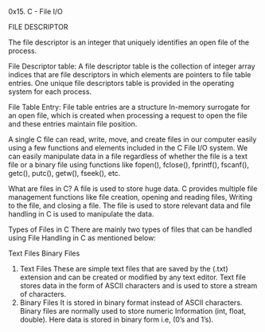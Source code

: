 0x15. C - File I/O

FILE DESCRIPTOR

The file descriptor is an integer that uniquely identifies an open file of the process.

File Descriptor table: A file descriptor table is the collection of integer array indices that are file descriptors in which elements are pointers to file table entries. One unique file descriptors table is provided in the operating system for each process.

File Table Entry: File table entries are a structure In-memory surrogate for an open file, which is created when processing a request to open the file and these entries maintain file position.


A single C file can read, write, move, and create files in our computer easily using a few functions and elements included in the C File I/O system. We can easily manipulate data in a file regardless of whether the file is a text file or a binary file using functions like fopen(), fclose(), fprintf(), fscanf(), getc(), putc(), getw(), fseek(), etc.

What are files in C?
A file is used to store huge data. C provides multiple file management functions like file creation, opening and reading files, Writing to the file, and closing a file. The file is used to store relevant data and file handling in C is used to manipulate the data.

Types of Files in C
There are mainly two types of files that can be handled using File Handling in C as mentioned below:

Text Files
Binary Files
1. Text Files
 These are simple text files that are saved by the (.txt) extension and can be created or modified by any text editor. Text file stores data in the form of ASCII characters and is used to store a stream of characters.
2. Binary Files
 It is stored in binary format instead of ASCII characters. Binary files are normally used to store numeric Information (int, float, double). Here data is stored in binary form i.e, (0’s and 1’s).
